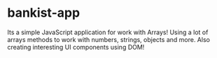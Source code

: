 # bankist-app

Its a simple JavaScript application for work with Arrays! Using a lot of arrays methods to work with numbers, strings, objects and more. 
Also creating interesting UI components using DOM!  
